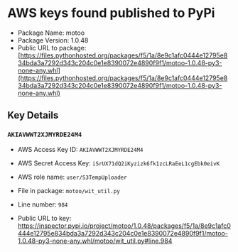 # AWS keys found published to PyPi

* Package Name: motoo
* Package Version: 1.0.48
* Public URL to package: [https://files.pythonhosted.org/packages/f5/1a/8e9c1afc0444e12795e834bda3a7292d343c204c0e1e8390072e4890f9f1/motoo-1.0.48-py3-none-any.whl](https://files.pythonhosted.org/packages/f5/1a/8e9c1afc0444e12795e834bda3a7292d343c204c0e1e8390072e4890f9f1/motoo-1.0.48-py3-none-any.whl)

## Key Details

### `AKIAVWWT2XJMYRDE24M4`

* AWS Access Key ID: `AKIAVWWT2XJMYRDE24M4`
* AWS Secret Access Key: `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` 
* AWS role name: `user/S3TempUploader`
* File in package: `motoo/wit_util.py`
* Line number: `984`

* Public URL to key: https://inspector.pypi.io/project/motoo/1.0.48/packages/f5/1a/8e9c1afc0444e12795e834bda3a7292d343c204c0e1e8390072e4890f9f1/motoo-1.0.48-py3-none-any.whl/motoo/wit_util.py#line.984



